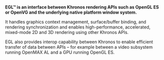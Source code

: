 

**EGL™ is an interface between Khronos rendering APIs such as OpenGL ES or OpenVG and the underlying native platform window system.**

It handles graphics context management, surface/buffer binding, and rendering synchronization and enables high-performance, accelerated, mixed-mode 2D and 3D rendering using other Khronos APIs. 

EGL also provides interop capability between Khronos to enable efficient transfer of data between APIs – for example between a video subsystem running OpenMAX AL and a GPU running OpenGL ES.
